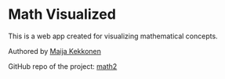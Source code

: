 # Math Visualized

This is a web app created for visualizing mathematical concepts.

Authored by [Maija Kekkonen](https://mkkekkonen.github.io/)

GitHub repo of the project: [math2](https://github.com/mkkekkonen/math2)
